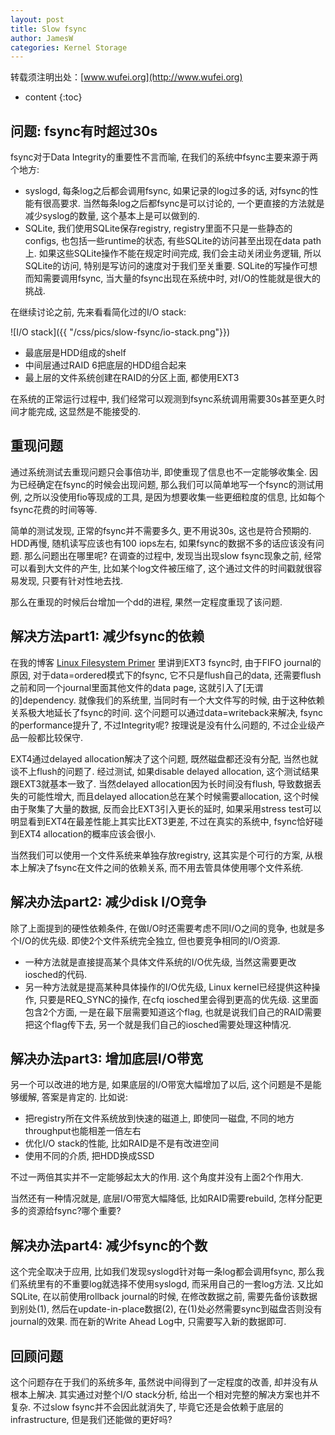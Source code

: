 ```yaml
---
layout: post
title: Slow fsync
author: JamesW
categories: Kernel Storage
---
```


转载须注明出处：[www.wufei.org](http://www.wufei.org)

* content 
{:toc}

## 问题: fsync有时超过30s

fsync对于Data Integrity的重要性不言而喻, 在我们的系统中fsync主要来源于两个地方:

* syslogd, 每条log之后都会调用fsync, 如果记录的log过多的话, 对fsync的性能有很高要求. 当然每条log之后都fsync是可以讨论的, 一个更直接的方法就是减少syslog的数量, 这个基本上是可以做到的.
* SQLite, 我们使用SQLite保存registry, registry里面不只是一些静态的configs, 也包括一些runtime的状态, 有些SQLite的访问甚至出现在data path上. 如果这些SQLite操作不能在规定时间完成, 我们会主动关闭业务逻辑, 所以SQLite的访问, 特别是写访问的速度对于我们至关重要. SQLite的写操作可想而知需要调用fsync, 当大量的fsync出现在系统中时, 对I/O的性能就是很大的挑战.

在继续讨论之前, 先来看看简化过的I/O stack:

![I/O stack]({{ "/css/pics/slow-fsync/io-stack.png"}})

* 最底层是HDD组成的shelf
* 中间层通过RAID 6把底层的HDD组合起来
* 最上层的文件系统创建在RAID的分区上面, 都使用EXT3

在系统的正常运行过程中, 我们经常可以观测到fsync系统调用需要30s甚至更久时间才能完成, 这显然是不能接受的.

## 重现问题

通过系统测试去重现问题只会事倍功半, 即使重现了信息也不一定能够收集全. 因为已经确定在fsync的时候会出现问题, 那么我们可以简单地写一个fsync的测试用例, 之所以没使用fio等现成的工具, 是因为想要收集一些更细粒度的信息, 比如每个fsync花费的时间等等.

简单的测试发现, 正常的fsync并不需要多久, 更不用说30s, 这也是符合预期的. HDD再慢, 随机读写应该也有100 iops左右, 如果fsync的数据不多的话应该没有问题. 那么问题出在哪里呢? 在调查的过程中, 发现当出现slow fsync现象之前, 经常可以看到大文件的产生, 比如某个log文件被压缩了, 这个通过文件的时间戳就很容易发现, 只要有针对性地去找.

那么在重现的时候后台增加一个dd的进程, 果然一定程度重现了该问题.

## 解决方法part1: 减少fsync的依赖

在我的博客 [Linux Filesystem Primer](http://wufei.org/2016/06/13/filesystem/) 里讲到EXT3 fsync时, 由于FIFO journal的原因, 对于data=ordered模式下的fsync, 它不只是flush自己的data, 还需要flush之前和同一个journal里面其他文件的data page, 这就引入了[无谓的]dependency. 就像我们的系统里, 当同时有一个大文件写的时候, 由于这种依赖关系极大地延长了fsync的时间. 这个问题可以通过data=writeback来解决, fsync的performance提升了, 不过Integrity呢? 按理说是没有什么问题的, 不过企业级产品一般都比较保守.

EXT4通过delayed allocation解决了这个问题, 既然磁盘都还没有分配, 当然也就谈不上flush的问题了. 经过测试, 如果disable delayed allocation, 这个测试结果跟EXT3就基本一致了. 当然delayed allocation因为长时间没有flush, 导致数据丢失的可能性增大, 而且delayed allocation总在某个时候需要allocation, 这个时候由于聚集了大量的数据, 反而会比EXT3引入更长的延时, 如果采用stress test可以明显看到EXT4在最差性能上其实比EXT3更差, 不过在真实的系统中, fsync恰好碰到EXT4 allocation的概率应该会很小.

当然我们可以使用一个文件系统来单独存放registry, 这其实是个可行的方案, 从根本上解决了fsync在文件之间的依赖关系, 而不用去管具体使用哪个文件系统.

## 解决办法part2: 减少disk I/O竞争

除了上面提到的硬性依赖条件, 在做I/O时还需要考虑不同I/O之间的竞争, 也就是多个I/O的优先级. 即使2个文件系统完全独立, 但也要竞争相同的I/O资源.

* 一种方法就是直接提高某个具体文件系统的I/O优先级, 当然这需要更改iosched的代码.
* 另一种方法就是提高某种具体操作的I/O优先级, Linux kernel已经提供这种操作, 只要是REQ_SYNC的操作, 在cfq iosched里会得到更高的优先级. 这里面包含2个方面, 一是在最下层需要知道这个flag, 也就是说我们自己的RAID需要把这个flag传下去, 另一个就是我们自己的iosched需要处理这种情况.

## 解决办法part3: 增加底层I/O带宽

另一个可以改进的地方是, 如果底层的I/O带宽大幅增加了以后, 这个问题是不是能够缓解, 答案是肯定的. 比如说:

* 把registry所在文件系统放到快速的磁道上, 即使同一磁盘, 不同的地方throughput也能相差一倍左右
* 优化I/O stack的性能, 比如RAID是不是有改进空间
* 使用不同的介质, 把HDD换成SSD

不过一两倍其实并不一定能够起太大的作用. 这个角度并没有上面2个作用大.

当然还有一种情况就是, 底层I/O带宽大幅降低, 比如RAID需要rebuild, 怎样分配更多的资源给fsync?哪个重要?

## 解决办法part4: 减少fsync的个数

这个完全取决于应用, 比如我们发现syslogd针对每一条log都会调用fsync, 那么我们系统里有的不重要log就选择不使用syslogd, 而采用自己的一套log方法. 又比如SQLite, 在以前使用rollback journal的时候, 在修改数据之前, 需要先备份该数据到别处(1), 然后在update-in-place数据(2), 在(1)处必然需要sync到磁盘否则没有journal的效果. 而在新的Write Ahead Log中, 只需要写入新的数据即可.

## 回顾问题

这个问题存在于我们的系统多年, 虽然说中间得到了一定程度的改善, 却并没有从根本上解决. 其实通过对整个I/O stack分析, 给出一个相对完整的解决方案也并不复杂. 不过slow fsync并不会因此就消失了, 毕竟它还是会依赖于底层的infrastructure, 但是我们还能做的更好吗?

